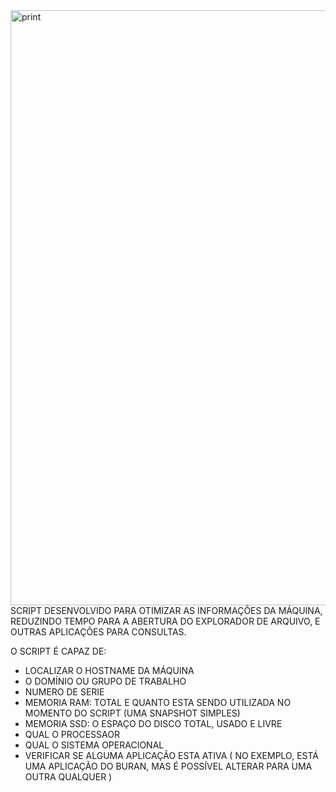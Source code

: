 <img width="705" height="952" alt="print" src="https://github.com/user-attachments/assets/2ea5fb6d-90bf-4314-8358-58f6346d57cd" />
SCRIPT DESENVOLVIDO PARA OTIMIZAR AS INFORMAÇÕES DA MÁQUINA, REDUZINDO TEMPO PARA A ABERTURA DO EXPLORADOR DE ARQUIVO, E OUTRAS APLICAÇÕES PARA CONSULTAS.

O SCRIPT É CAPAZ DE: 
- LOCALIZAR O HOSTNAME DA MÁQUINA
- O DOMÍNIO OU GRUPO DE TRABALHO
- NUMERO DE SERIE
- MEMORIA RAM: TOTAL E QUANTO ESTA SENDO UTILIZADA NO MOMENTO DO SCRIPT (UMA SNAPSHOT SIMPLES)
- MEMORIA SSD: O ESPAÇO DO DISCO TOTAL, USADO E LIVRE
- QUAL O PROCESSAOR
- QUAL O SISTEMA OPERACIONAL
- VERIFICAR SE ALGUMA APLICAÇÃO ESTA ATIVA ( NO EXEMPLO, ESTÁ UMA APLICAÇÃO DO BURAN, MAS É POSSÍVEL ALTERAR PARA UMA OUTRA QUALQUER )
  
